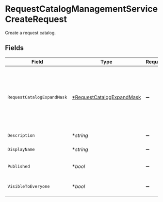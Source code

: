 # RequestCatalogManagementServiceCreateRequest

 Create a request catalog.



## Fields

| Field                                                                                                                                                                                                 | Type                                                                                                                                                                                                  | Required                                                                                                                                                                                              | Description                                                                                                                                                                                           |
| ----------------------------------------------------------------------------------------------------------------------------------------------------------------------------------------------------- | ----------------------------------------------------------------------------------------------------------------------------------------------------------------------------------------------------- | ----------------------------------------------------------------------------------------------------------------------------------------------------------------------------------------------------- | ----------------------------------------------------------------------------------------------------------------------------------------------------------------------------------------------------- |
| `RequestCatalogExpandMask`                                                                                                                                                                            | [*RequestCatalogExpandMask](../../models/shared/requestcatalogexpandmask.md)                                                                                                                          | :heavy_minus_sign:                                                                                                                                                                                    |  The RequestCatalogExpandMask includes the paths in the catalog view to expand in the return value of this call.<br/> The paths are 'created_by_user_id', 'app_ids', and 'access_entitlements', and '*'.<br/> |
| `Description`                                                                                                                                                                                         | **string*                                                                                                                                                                                             | :heavy_minus_sign:                                                                                                                                                                                    |  The description of the new request catalog.<br/>                                                                                                                                                     |
| `DisplayName`                                                                                                                                                                                         | **string*                                                                                                                                                                                             | :heavy_minus_sign:                                                                                                                                                                                    |  The display name of the new request catalog.<br/>                                                                                                                                                    |
| `Published`                                                                                                                                                                                           | **bool*                                                                                                                                                                                               | :heavy_minus_sign:                                                                                                                                                                                    |  Whether or not the new catalog should be created as published.<br/>                                                                                                                                  |
| `VisibleToEveryone`                                                                                                                                                                                   | **bool*                                                                                                                                                                                               | :heavy_minus_sign:                                                                                                                                                                                    |  Whether or not the new catalog is visible to everyone by default.<br/>                                                                                                                               |